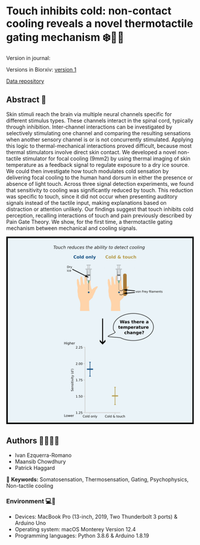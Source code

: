 # Touch inhibits cold: non-contact cooling reveals a novel thermotactile gating mechanism :snowflake::cold_face::call_me_hand:
Version in journal:

Versions in Biorxiv: [version 1](https://www.biorxiv.org/content/10.1101/2024.08.06.606653v1)

[Data repository](data/)

## Abstract :page_with_curl:
Skin stimuli reach the brain via multiple neural channels specific for different stimulus types. These channels interact in the spinal cord, typically through inhibition. Inter-channel interactions can be investigated by selectively stimulating one channel and comparing the resulting sensations when another sensory channel is or is not concurrently stimulated. Applying this logic to thermal-mechanical interactions proved difficult, because most thermal stimulators involve direct skin contact. We developed a novel non-tactile stimulator for focal cooling (9mm2) by using thermal imaging of skin temperature as a feedback signal to regulate exposure to a dry ice source. We could then investigate how touch modulates cold sensation by delivering focal cooling to the human hand dorsum in either the presence or absence of light touch. Across three signal detection experiments, we found that sensitivity to cooling was significantly reduced by touch. This reduction was specific to touch, since it did not occur when presenting auditory signals instead of the tactile input, making explanations based on distraction or attention unlikely. Our findings suggest that touch inhibits cold perception, recalling interactions of touch and pain previously described by Pain Gate Theory. We show, for the first time, a thermotactile gating mechanism between mechanical and cooling signals.

![Highlights in graphical format](./graphical_abstract.png "Graphical abstract")

## Authors :man_scientist::woman_scientist:
- Ivan Ezquerra-Romano
- Maansib Chowdhury
- Patrick Haggard

:key: **Keywords:** Somatosensation, Thermosensation, Gating, Psychophysics, Non-tactile cooling

### Environment :computer::floppy_disk:
- Devices: MacBook Pro (13-inch, 2019, Two Thunderbolt 3 ports) & Arduino Uno
- Operating system: macOS Monterey Version 12.4
- Programming languages: Python 3.8.6 & Arduino 1.8.19
